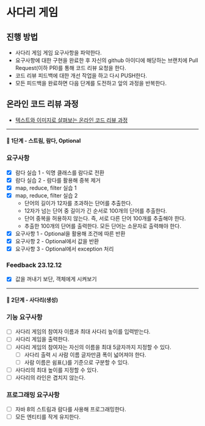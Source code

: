 # 사다리 게임
## 진행 방법
* 사다리 게임 게임 요구사항을 파악한다.
* 요구사항에 대한 구현을 완료한 후 자신의 github 아이디에 해당하는 브랜치에 Pull Request(이하 PR)를 통해 코드 리뷰 요청을 한다.
* 코드 리뷰 피드백에 대한 개선 작업을 하고 다시 PUSH한다.
* 모든 피드백을 완료하면 다음 단계를 도전하고 앞의 과정을 반복한다.

## 온라인 코드 리뷰 과정
* [텍스트와 이미지로 살펴보는 온라인 코드 리뷰 과정](https://github.com/nextstep-step/nextstep-docs/tree/master/codereview)

---
#### 🚀 1단계 - 스트림, 람다, Optional
### 요구사항
* [x] 람다 실습 1 - 익명 클래스를 람다로 전환
* [x] 람다 실습 2 - 람다를 활용해 중복 제거
* [x] map, reduce, filter 실습 1
* [x] map, reduce, filter 실습 2
  * 단어의 길이가 12자를 초과하는 단어를 추출한다.
  * 12자가 넘는 단어 중 길이가 긴 순서로 100개의 단어를 추출한다.
  * 단어 중복을 허용하지 않는다. 즉, 서로 다른 단어 100개를 추출해야 한다.
  * 추출한 100개의 단어를 출력한다. 모든 단어는 소문자로 출력해야 한다.
* [x] 요구사항 1 - Optional을 활용해 조건에 따른 반환
* [x] 요구사항 2 - Optional에서 값을 반환
* [x] 요구사항 3 - Optional에서 exception 처리

### Feedback 23.12.12
* [x] 값을 꺼내기 보단, 객체에게 시켜보기

---

#### 🚀 2단계 - 사다리(생성)
### 기능 요구사항
* [ ] 사다리 게임의 참여자 이름과 최대 사다리 높이를 입력받는다.
* [ ] 사다리 게임을 출력한다.
* [ ] 사다리 게임의 참여자는 자신의 이름을 최대 5글자까지 지정할 수 있다.
  * [ ] 사다리 출력 시 사람 이름 글자만큼 폭이 넓어져야 한다. 
  * [ ] 사람 이름은 쉼표(,)를 기준으로 구분할 수 있다.
* [ ] 사다리의 최대 높이를 지정할 수 있다.
* [ ] 사다리의 라인은 겹치지 않는다.

### 프로그래밍 요구사항
* [ ] 자바 8의 스트림과 람다를 사용해 프로그래밍한다.
* [ ] 모든 엔티티를 작게 유지한다.
